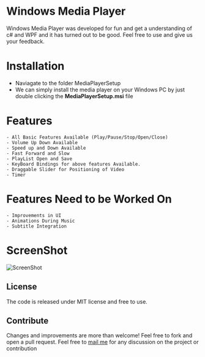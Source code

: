 # Windows Media Player

Windows Media Player was developed for fun and get a understanding of c# and WPF and it has turned out to be good.
Feel free to use and give us your feedback.

# Installation
- Naviagate to the folder MediaPlayerSetup
- We can simply install the media player on your Windows PC by just double clicking the **MediaPlayerSetup.msi** file

# Features
    - All Basic Features Available (Play/Pause/Stop/Open/Close)
    - Volume Up Down Available
    - Speed up and Down Available
    - Fast Forward and Slow
    - PlayList Open and Save
    - KeyBoard Bindings for above features Available.
    - Draggable Slider for Positioning of Video
    - Timer 
    
# Features Need to be Worked On
    - Improvements in UI
    - Animations During Music
    - Subtitle Integration

# ScreenShot
![ScreenShot](https://raw.githubusercontent.com/Griffintaur/MediaPlayer/master/Capture.PNG)

## License
The code is released under MIT license and free to use.
## Contribute
Changes and improvements are more than welcome! Feel free to fork and open a pull request.
Feel free to [mail me](anky.nits.cse@gmail.com) for any discussion on the project or contribution 
